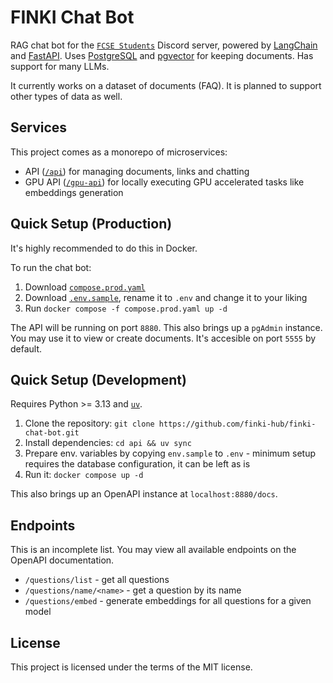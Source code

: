 # FINKI Chat Bot

RAG chat bot for the [`FCSE Students`](https://discord.gg/finki-studenti-810997107376914444) Discord server, powered by [LangChain](https://github.com/langchain-ai/langchain) and [FastAPI](https://github.com/fastapi/fastapi). Uses [PostgreSQL](https://github.com/postgres/postgres) and [pgvector](https://github.com/pgvector/pgvector) for keeping documents. Has support for many LLMs.

It currently works on a dataset of documents (FAQ). It is planned to support other types of data as well.

## Services

This project comes as a monorepo of microservices:

- API ([`/api`](/api)) for managing documents, links and chatting
- GPU API ([`/gpu-api`](/gpu-api)) for locally executing GPU accelerated tasks like embeddings generation

## Quick Setup (Production)

It's highly recommended to do this in Docker.

To run the chat bot:

1. Download [`compose.prod.yaml`](./compose.prod.yaml)
2. Download [`.env.sample`](.env.sample), rename it to `.env` and change it to your liking
3. Run `docker compose -f compose.prod.yaml up -d`

The API will be running on port `8880`. This also brings up a `pgAdmin` instance. You may use it to view or create documents. It's accesible on port `5555` by default.

## Quick Setup (Development)

Requires Python >= 3.13 and [`uv`](https://github.com/astral-sh/uv).

1. Clone the repository: `git clone https://github.com/finki-hub/finki-chat-bot.git`
2. Install dependencies: `cd api && uv sync`
3. Prepare env. variables by copying `env.sample` to `.env` - minimum setup requires the database configuration, it can be left as is
4. Run it: `docker compose up -d`

This also brings up an OpenAPI instance at `localhost:8880/docs`.

## Endpoints

This is an incomplete list. You may view all available endpoints on the OpenAPI documentation.

- `/questions/list` - get all questions
- `/questions/name/<name>` - get a question by its name
- `/questions/embed` - generate embeddings for all questions for a given model

## License

This project is licensed under the terms of the MIT license.
